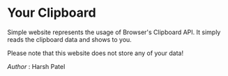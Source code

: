# Your Clipboard

Simple website represents the usage of Browser's Clipboard API. It simply reads the clipboard data and shows to you.

Please note that this website does not store any of your data!

*Author* : Harsh Patel
